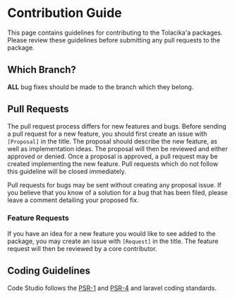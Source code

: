 # Contribution Guide

This page contains guidelines for contributing to the Tolacika'a packages. Please review these guidelines before submitting any pull requests to the package.

## Which Branch?

**ALL** bug fixes should be made to the branch which they belong.

## Pull Requests

The pull request process differs for new features and bugs. Before sending a pull request for a new feature, you should first create an issue with `[Proposal]` in the title. The proposal should describe the new feature, as well as implementation ideas. The proposal will then be reviewed and either approved or denied. Once a proposal is approved, a pull request may be created implementing the new feature. Pull requests which do not follow this guideline will be closed immediately.

Pull requests for bugs may be sent without creating any proposal issue. If you believe that you know of a solution for a bug that has been filed, please leave a comment detailing your proposed fix.

### Feature Requests

If you have an idea for a new feature you would like to see added to the package, you may create an issue with `[Request]` in the title. The feature request will then be reviewed by a core contributor.

## Coding Guidelines

Code Studio follows the [PSR-1](https://github.com/php-fig/fig-standards/blob/master/accepted/PSR-1-basic-coding-standard.md) and [PSR-4](https://github.com/php-fig/fig-standards/blob/master/accepted/PSR-4-autoloader.md) and laravel coding standards.
